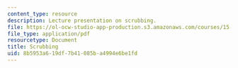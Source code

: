 ```yaml
---
content_type: resource
description: Lecture presentation on scrubbing.
file: https://ol-ocw-studio-app-production.s3.amazonaws.com/courses/15-821-listening-to-the-customer-fall-2002/8b5953a619df7b41085ba4994e6be1fd_scrubbing20class20slides.pdf
file_type: application/pdf
resourcetype: Document
title: Scrubbing
uid: 8b5953a6-19df-7b41-085b-a4994e6be1fd
---
```

